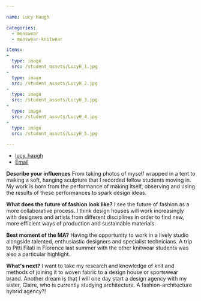 ```yaml
---

name: Lucy Haugh

categories:
  - menswear
  - menswear-knitwear

items:
-
  type: image
  src: /student_assets/LucyH_1.jpg
-
  type: image
  src: /student_assets/LucyH_2.jpg
-
  type: image
  src: /student_assets/LucyH_3.jpg
-
  type: image
  src: /student_assets/LucyH_4.jpg
-
  type: image
  src: /student_assets/LucyH_5.jpg

---
```


* [lucy_haugh](https://www.instagram.com/lucy_haugh/)
* [Email](mailto:lucy.haugh@network.rca.ac.uk)

**Describe your influences**
From taking photos of myself wrapped in a tent to making a soft, hanging sculpture that I recorded fellow students moving in. My work is born from the performance of making itself, observing and using the results of these performances to spark design ideas.  

**What does the future of fashion look like?**
I see the future of fashion as a more collaborative process. I think design houses will work increasingly with designers and artists from different disciplines in order to find new, more efficient ways of production and sustainable materials.

**Best moment of the MA?**
Having the opportunity to work in a lively studio alongside talented, enthusiastic designers and specialist technicians. A trip to Pitti Filati in Florence last summer with the other knitwear students was also a particular highlight.

**What's next?**
I want to take my research and knowledge of knit and methods of joining it to woven fabric to a design house or sportswear brand. Another dream is that I will one day start a design agency with my sister, Claire, who is currently studying architecture. A fashion-architecture hybrid agency?!
